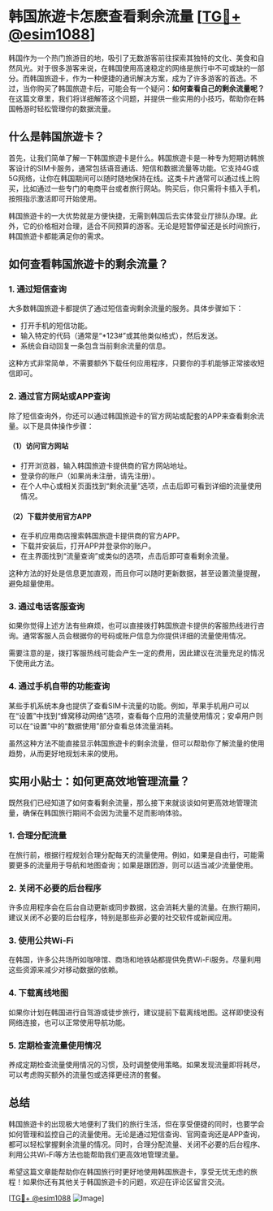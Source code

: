 # 韩国旅遊卡怎麽查看剩余流量 [[TG💪+ @esim1088](https://t.me/s/esim1088)]

韩国作为一个热门旅游目的地，吸引了无数游客前往探索其独特的文化、美食和自然风光。对于很多游客来说，在韩国使用高速稳定的网络是旅行中不可或缺的一部分。而韩国旅遊卡，作为一种便捷的通讯解决方案，成为了许多游客的首选。不过，当你购买了韩国旅遊卡后，可能会有一个疑问：**如何查看自己的剩余流量呢？** 在这篇文章里，我们将详细解答这个问题，并提供一些实用的小技巧，帮助你在韩国畅游时轻松管理你的数据流量。

## 什么是韩国旅遊卡？

首先，让我们简单了解一下韩国旅遊卡是什么。韩国旅遊卡是一种专为短期访韩旅客设计的SIM卡服务，通常包括语音通话、短信和数据流量等功能。它支持4G或5G网络，让你在韩国期间可以随时随地保持在线。这类卡片通常可以通过线上购买，比如通过一些专门的电商平台或者旅行网站。购买后，你只需将卡插入手机，按照指示激活即可开始使用。

韩国旅遊卡的一大优势就是方便快捷，无需到韩国后去实体营业厅排队办理。此外，它的价格相对合理，适合不同预算的游客。无论是短暂停留还是长时间旅行，韩国旅遊卡都能满足你的需求。

## 如何查看韩国旅遊卡的剩余流量？

### 1. **通过短信查询**

大多数韩国旅遊卡都提供了通过短信查询剩余流量的服务。具体步骤如下：

- 打开手机的短信功能。
- 输入特定的代码（通常是“*123#”或其他类似格式），然后发送。
- 系统会自动回复一条包含当前剩余流量的信息。

这种方式非常简单，不需要额外下载任何应用程序，只要你的手机能够正常接收短信即可。

### 2. **通过官方网站或APP查询**

除了短信查询外，你还可以通过韩国旅遊卡的官方网站或配套的APP来查看剩余流量。以下是具体操作步骤：

#### （1）访问官方网站

- 打开浏览器，输入韩国旅遊卡提供商的官方网站地址。
- 登录你的账户（如果尚未注册，请先注册）。
- 在个人中心或相关页面找到“剩余流量”选项，点击后即可看到详细的流量使用情况。

#### （2）下载并使用官方APP

- 在手机应用商店搜索韩国旅遊卡提供商的官方APP。
- 下载并安装后，打开APP并登录你的账户。
- 在主界面找到“流量查询”或类似的选项，点击后即可查看剩余流量。

这种方法的好处是信息更加直观，而且你可以随时更新数据，甚至设置流量提醒，避免超量使用。

### 3. **通过电话客服查询**

如果你觉得上述方法有些麻烦，也可以直接拨打韩国旅遊卡提供的客服热线进行咨询。通常客服人员会根据你的号码或账户信息为你提供详细的流量使用情况。

需要注意的是，拨打客服热线可能会产生一定的费用，因此建议在流量充足的情况下使用此方法。

### 4. **通过手机自带的功能查询**

某些手机系统本身也提供了查看SIM卡流量的功能。例如，苹果手机用户可以在“设置”中找到“蜂窝移动网络”选项，查看每个应用的流量使用情况；安卓用户则可以在“设置”中的“数据使用”部分查看总体流量消耗。

虽然这种方法不能直接显示韩国旅遊卡的剩余流量，但可以帮助你了解流量的使用趋势，从而更好地规划未来的使用。

## 实用小贴士：如何更高效地管理流量？

既然我们已经知道了如何查看剩余流量，那么接下来就谈谈如何更高效地管理流量，确保在韩国旅行期间不会因为流量不足而影响体验。

### 1. **合理分配流量**

在旅行前，根据行程规划合理分配每天的流量使用。例如，如果是自由行，可能需要更多的流量用于导航和地图查询；如果是跟团游，则可以适当减少流量使用。

### 2. **关闭不必要的后台程序**

许多应用程序会在后台自动更新或同步数据，这会消耗大量的流量。在旅行期间，建议关闭不必要的后台程序，特别是那些非必要的社交软件或新闻应用。

### 3. **使用公共Wi-Fi**

在韩国，许多公共场所如咖啡馆、商场和地铁站都提供免费Wi-Fi服务。尽量利用这些资源来减少对移动数据的依赖。

### 4. **下载离线地图**

如果你计划在韩国进行自驾游或徒步旅行，建议提前下载离线地图。这样即使没有网络连接，也可以正常使用导航功能。

### 5. **定期检查流量使用情况**

养成定期检查流量使用情况的习惯，及时调整使用策略。如果发现流量即将耗尽，可以考虑购买额外的流量包或选择更经济的套餐。

## 总结

韩国旅遊卡的出现极大地便利了我们的旅行生活，但在享受便捷的同时，也要学会如何管理和监控自己的流量使用。无论是通过短信查询、官网查询还是APP查询，都可以轻松掌握剩余流量的情况。同时，合理分配流量、关闭不必要的后台程序、利用公共Wi-Fi等方法也能帮助我们更高效地管理流量。

希望这篇文章能帮助你在韩国旅行时更好地使用韩国旅遊卡，享受无忧无虑的旅程！如果你还有其他关于韩国旅遊卡的问题，欢迎在评论区留言交流。

[[TG💪+ @esim1088](https://t.me/s/esim1088) ![Image](https://i.postimg.cc/4NQfJmqS/Snipaste-2025-05-13-00-14-12.png)]